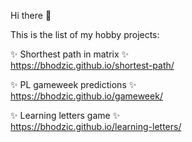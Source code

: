 Hi there 👋

This is the list of my hobby projects:

✨ Shorthest path in matrix ✨  
https://bhodzic.github.io/shortest-path/

✨ PL gameweek predictions ✨  
https://bhodzic.github.io/gameweek/

✨ Learning letters game ✨  
https://bhodzic.github.io/learning-letters/


